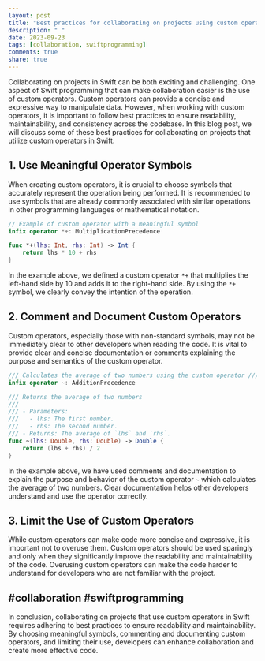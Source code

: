 ```yaml
---
layout: post
title: "Best practices for collaborating on projects using custom operators in Swift"
description: " "
date: 2023-09-23
tags: [collaboration, swiftprogramming]
comments: true
share: true
---
```


Collaborating on projects in Swift can be both exciting and challenging. One aspect of Swift programming that can make collaboration easier is the use of custom operators. Custom operators can provide a concise and expressive way to manipulate data. However, when working with custom operators, it is important to follow best practices to ensure readability, maintainability, and consistency across the codebase. In this blog post, we will discuss some of these best practices for collaborating on projects that utilize custom operators in Swift.

## 1. Use Meaningful Operator Symbols
When creating custom operators, it is crucial to choose symbols that accurately represent the operation being performed. It is recommended to use symbols that are already commonly associated with similar operations in other programming languages or mathematical notation.

```swift
// Example of custom operator with a meaningful symbol
infix operator *+: MultiplicationPrecedence

func *+(lhs: Int, rhs: Int) -> Int {
    return lhs * 10 + rhs
}
```

In the example above, we defined a custom operator `*+` that multiplies the left-hand side by 10 and adds it to the right-hand side. By using the `*+` symbol, we clearly convey the intention of the operation.

## 2. Comment and Document Custom Operators
Custom operators, especially those with non-standard symbols, may not be immediately clear to other developers when reading the code. It is vital to provide clear and concise documentation or comments explaining the purpose and semantics of the custom operator.

```swift
/// Calculates the average of two numbers using the custom operator ///
infix operator ~: AdditionPrecedence

/// Returns the average of two numbers
///
/// - Parameters:
///   - lhs: The first number.
///   - rhs: The second number.
/// - Returns: The average of `lhs` and `rhs`.
func ~(lhs: Double, rhs: Double) -> Double {
    return (lhs + rhs) / 2
}
```

In the example above, we have used comments and documentation to explain the purpose and behavior of the custom operator `~` which calculates the average of two numbers. Clear documentation helps other developers understand and use the operator correctly.

## 3. Limit the Use of Custom Operators
While custom operators can make code more concise and expressive, it is important not to overuse them. Custom operators should be used sparingly and only when they significantly improve the readability and maintainability of the code. Overusing custom operators can make the code harder to understand for developers who are not familiar with the project.

## #collaboration #swiftprogramming

In conclusion, collaborating on projects that use custom operators in Swift requires adhering to best practices to ensure readability and maintainability. By choosing meaningful symbols, commenting and documenting custom operators, and limiting their use, developers can enhance collaboration and create more effective code.